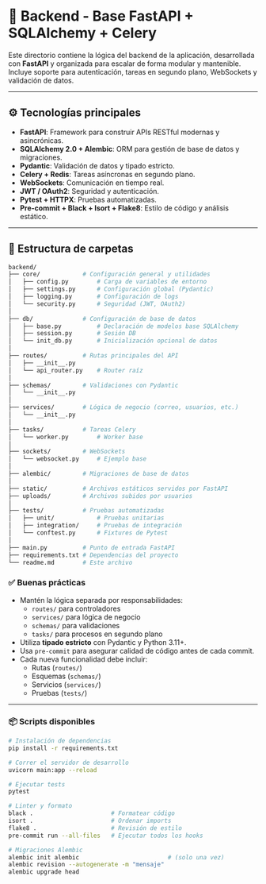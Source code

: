 # 🚀 Backend - Base FastAPI + SQLAlchemy + Celery

Este directorio contiene la lógica del backend de la aplicación, desarrollada con **FastAPI** y organizada para escalar de forma modular y mantenible. Incluye soporte para autenticación, tareas en segundo plano, WebSockets y validación de datos.

---

## ⚙️ Tecnologías principales

- **FastAPI**: Framework para construir APIs RESTful modernas y asincrónicas.
- **SQLAlchemy 2.0 + Alembic**: ORM para gestión de base de datos y migraciones.
- **Pydantic**: Validación de datos y tipado estricto.
- **Celery + Redis**: Tareas asíncronas en segundo plano.
- **WebSockets**: Comunicación en tiempo real.
- **JWT / OAuth2**: Seguridad y autenticación.
- **Pytest + HTTPX**: Pruebas automatizadas.
- **Pre-commit + Black + Isort + Flake8**: Estilo de código y análisis estático.

---

## 📁 Estructura de carpetas

```bash
backend/
├── core/            # Configuración general y utilidades
│   ├── config.py        # Carga de variables de entorno
│   ├── settings.py      # Configuración global (Pydantic)
│   ├── logging.py       # Configuración de logs
│   └── security.py      # Seguridad (JWT, OAuth2)
│
├── db/              # Configuración de base de datos
│   ├── base.py          # Declaración de modelos base SQLAlchemy
│   ├── session.py       # Sesión DB
│   └── init_db.py       # Inicialización opcional de datos
│
├── routes/          # Rutas principales del API
│   ├── __init__.py
│   └── api_router.py    # Router raíz
│
├── schemas/         # Validaciones con Pydantic
│   └── __init__.py
│
├── services/        # Lógica de negocio (correo, usuarios, etc.)
│   └── __init__.py
│
├── tasks/           # Tareas Celery
│   └── worker.py        # Worker base
│
├── sockets/         # WebSockets
│   └── websocket.py     # Ejemplo base
│
├── alembic/         # Migraciones de base de datos
│
├── static/          # Archivos estáticos servidos por FastAPI
├── uploads/         # Archivos subidos por usuarios
│
├── tests/           # Pruebas automatizadas
│   ├── unit/            # Pruebas unitarias
│   ├── integration/     # Pruebas de integración
│   └── conftest.py      # Fixtures de Pytest
│
├── main.py          # Punto de entrada FastAPI
├── requirements.txt # Dependencias del proyecto
└── readme.md        # Este archivo
```

### ✅ Buenas prácticas

- Mantén la lógica separada por responsabilidades:
  - `routes/` para controladores
  - `services/` para lógica de negocio
  - `schemas/` para validaciones
  - `tasks/` para procesos en segundo plano
- Utiliza **tipado estricto** con Pydantic y Python 3.11+.
- Usa `pre-commit` para asegurar calidad de código antes de cada commit.
- Cada nueva funcionalidad debe incluir:
  - Rutas (`routes/`)
  - Esquemas (`schemas/`)
  - Servicios (`services/`)
  - Pruebas (`tests/`)

---

### 📦 Scripts disponibles

```bash
# Instalación de dependencias
pip install -r requirements.txt

# Correr el servidor de desarrollo
uvicorn main:app --reload

# Ejecutar tests
pytest

# Linter y formato
black .                      # Formatear código
isort .                      # Ordenar imports
flake8 .                     # Revisión de estilo
pre-commit run --all-files   # Ejecutar todos los hooks

# Migraciones Alembic
alembic init alembic                         # (solo una vez)
alembic revision --autogenerate -m "mensaje"
alembic upgrade head
```
